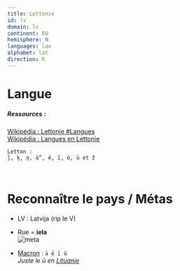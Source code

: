 ```yaml
---
title: Lettonie
id: lv
domain: lv
continent: EU
hemisphere: N
languages: lav
alphabet: lat
direction: R
---
```


# Langue

##### Ressources :

[Wikipédia : Lettonie #Langues](https://fr.wikipedia.org/wiki/Lettonie#Langues)  
[Wikipédia : Langues en Lettonie](https://fr.wikipedia.org/wiki/Langues_en_Lettonie)

```
Letton : 
ļ, ķ, ņ, ā”, ē, ī, ō, ū et ž 
```

<br/>

# Reconnaître le pays / Métas

- LV : Latvija (rip le V)
- Rue = **iela**  
  ![meta](/images/lv_geoguessr.png)
  

- [Macron](https://fr.wikipedia.org/wiki/Macron_(diacritique)) : `ā ē ī ū`  
  *Juste le ū en [Lituanie](/flag/lt)*

